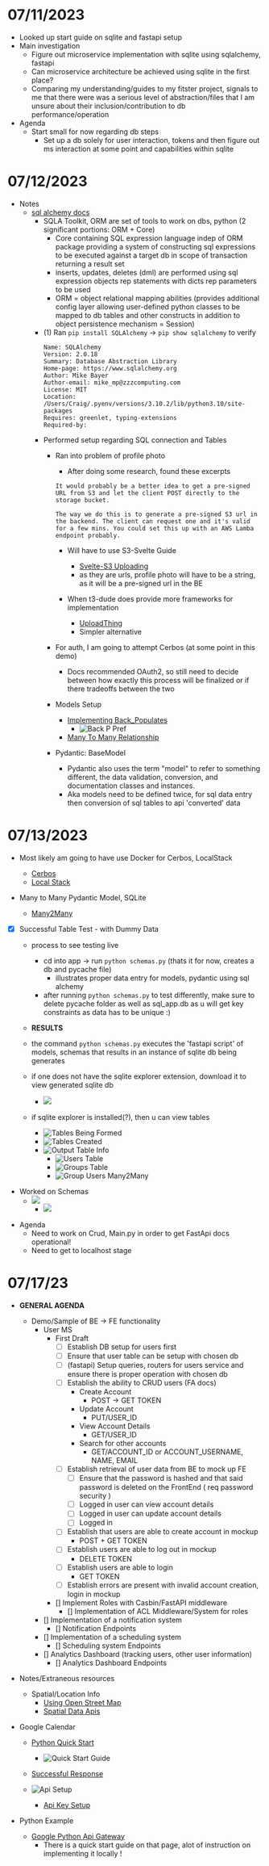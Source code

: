 # 07/11/2023
- Looked up start guide on sqlite and fastapi setup
- Main investigation
    - Figure out microservice implementation with sqlite using sqlalchemy, fastapi
    - Can microservice architecture be achieved using sqlite in the first place?
    - Comparing my understanding/guides to my fitster project, signals to me that there were was a serious level of abstraction/files that I am unsure about their inclusion/contribution to db performance/operation
- Agenda
    - Start small for now regarding db steps
        - Set up a db solely for user interaction, tokens and then figure out ms interaction at some point and capabilities within sqlite

# 07/12/2023
- Notes
    - [sql alchemy docs](https:/.sqlalchemy.org/en/20/intro.html)
        - SQLA Toolkit, ORM are set of tools to work on dbs, python (2 significant portions: ORM + Core)
            - Core containing SQL expression language indep of ORM package providing a system of constructing sql expressions to be executed against a target db in scope of transaction returning a result set
            - inserts, updates, deletes (dml) are performed using sql expression objects rep statements with dicts rep parameters to be used
            - ORM = object relational mapping abilities (provides additional config layer allowing user-defined python classes to be mapped to db tables and other constructs in addition to object persistence mechanism = Session)
        - (1) Ran  `pip install SQLAlchemy` -> `pip show sqlalchemy` to verify
            ```
            Name: SQLAlchemy
            Version: 2.0.18
            Summary: Database Abstraction Library
            Home-page: https://www.sqlalchemy.org
            Author: Mike Bayer
            Author-email: mike_mp@zzzcomputing.com
            License: MIT
            Location: /Users/Craig/.pyenv/versions/3.10.2/lib/python3.10/site-packages
            Requires: greenlet, typing-extensions
            Required-by:
            ```
        - Performed setup regarding SQL connection and Tables
            - Ran into problem of profile photo
                * After doing some research, found these excerpts
                ```
                It would probably be a better idea to get a pre-signed URL from S3 and let the client POST directly to the storage bucket.

                The way we do this is to generate a pre-signed S3 url in the backend. The client can request one and it's valid for a few mins. You could set this up with an AWS Lamba endpoint probably.
                ```
                - Will have to use S3-Svelte Guide
                    * [Svelte-S3 Uploading](https://rodneylab.com/sveltekit-s3-compatible-storage/)
                    - as they are urls, profile photo will have to be a string, as it will be a pre-signed url in the BE

                - When t3-dude does provide more frameworks for implementation
                    - [UploadThing](https:/.uploadthing.com/solid)
                    - Simpler alternative

            - For auth, I am going to attempt Cerbos (at some point in this demo)
                - Docs recommended OAuth2, so still need to decide between how exactly this process will be finalized or if there tradeoffs between the two

            - Models Setup
                - [Implementing Back_Populates](https://stackoverflow.com/questions/39869793/when-do-i-need-to-use-sqlalchemy-back-populates)
                    - ![Back P Pref](../Images/Preference%20Towards%20Back%20Populates.png)
                - [Many To Many Relationship](https://stackoverflow.com/questions/5756559/how-to-build-many-to-many-relations-using-sqlalchemy-a-good-example)

            - Pydantic: BaseModel
                - Pydantic also uses the term "model" to refer to something different, the data validation, conversion, and documentation classes and instances.
                - Aka models need to be defined twice, for sql data entry then conversion of sql tables to api 'converted' data

# 07/13/2023
- Most likely am going to have use Docker for Cerbos, LocalStack
    - [Cerbos](https://github.com/cerbos/python-sqlalchemy-cerbos/tree/main)
    - [Local Stack](https://github.com/localstack/localstack#example)

- Many to Many Pydantic Model, SQLite
    - [Many2Many](https://www.gormanalysis.com/blog/many-to-many-relationships-in-fastapi/)

- [X] Successful Table Test - with Dummy Data

    - process to see testing live
        - cd into app -> run `python schemas.py` (thats it for now, creates a db and pycache file)
            - illustrates proper data entry for models, pydantic using sql alchemy
        - after running `python schemas.py` to test differently, make sure to delete pycache folder as well as sql_app.db as u will get key constraints as data has to be unique :)

    - __RESULTS__
    - the command `python schemas.py` executes the 'fastapi script' of models, schemas that results in an instance of sqlite db being generates
    - if one does not have the sqlite explorer extension, download it to view generated sqlite db
        - ![](../Images/SQLite_Explorer.png)
    - if sqlite explorer is installed(?), then u can view tables
        - ![Tables Being Formed](../Images/Shows_Formation_Tables.png)
        - ![Tables Created](../Images/Tables_Created_SQLite.png)
        - ![Output Table Info](../Images/Outputting_Table_Info.png)
            - ![Users Table](../Images/Users_Table.png)
            - ![Groups Table](../Images/GroupsTable.png)
            - ![Group Users Many2Many](../Images/GroupUsers_Table.png)


- Worked on Schemas
    - ![](../Images/Schema_Work.png)
        - ![](../Images/Return_JSON_via_Schemas.png)

* Agenda
    - Need to work on Crud, Main.py in order to get FastApi docs operational!
    - Need to get to localhost stage

# 07/17/23
- __GENERAL AGENDA__
    - Demo/Sample of BE -> FE functionality
        - User MS
            - First Draft
                - [ ] Establish DB setup for users first
                - [ ] Ensure that user table can be setup with chosen db
                - [ ] (fastapi) Setup queries, routers for users service and ensure there is proper operation with chosen db
                - [ ] Establish the ability to CRUD users (FA docs)
                    - Create Account
                        - POST -> GET TOKEN
                    - Update Account
                        - PUT/USER_ID
                    - View Account Details
                        - GET/USER_ID
                    - Search for other accounts
                        - GET/ACCOUNT_ID or ACCOUNT_USERNAME, NAME, EMAIL
                - [ ] Establish retrieval of user data from BE to mock up FE
                    - [ ] Ensure that the password is hashed and that said password is deleted on the FrontEnd ( req password security )
                    - [ ] Logged in user can view account details
                    - [ ] Logged in user can update account details
                    - [ ] Logged in
                - [ ] Establish that users are able to create account in mockup
                    - POST + GET TOKEN
                - [ ] Establish users are able to log out in mockup
                    - DELETE TOKEN
                - [ ] Establish users are able to login
                    - GET TOKEN
                - [ ] Establish errors are present with invalid account creation, login in mockup
            - [] Implement Roles with Casbin/FastAPI middleware
                - [] Implementation of ACL Middleware/System for roles
        - [] Implementation of a notification system
            - [] Notification Endpoints
        - [] Implementation of a scheduling system
            - [] Scheduling system Endpoints
        - [] Analytics Dashboard (tracking users, other user information)
            - [] Analytics Dashboard Endpoints

- Notes/Extraneous resources
    - Spatial/Location Info
        - [Using Open Street Map](https://wiki.openstreetmap.org/wiki/Using_OpenStreetMap#Web_applications)
        - [Spatial Data Apis](https://www.reddit.com/r/gis/comments/tb5rcq/what_are_some_of_your_favorite_apis_that_expose/)

- Google Calendar
    - [Python Quick Start](https://developers.google.com/calendar/api/quickstart/python)
        - ![Quick Start Guide](../imgs/PyQuickStart.png)

    - [Successful Response](../imgs/successful_response.png)

    - ![Api Setup](../imgs/successful_response.png)
        - [Api Key Setup](https://stackoverflow.com/questions/50881005/google-sheet-api-message-the-request-is-missing-a-valid-api-key)
- Python Example
    - [Google Python Api Gateway](https://github.com/googleapis/python-api-gateway)
        - There is a quick start guide on that page, alot of instruction on implementing it locally !
